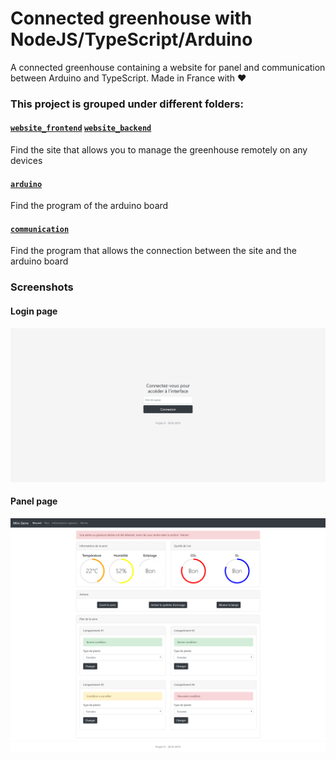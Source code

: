 # Connected greenhouse with NodeJS/TypeScript/Arduino
A connected greenhouse containing a website for panel and communication between Arduino and TypeScript. Made in France with ❤

### This project is grouped under different folders:

#### [`website_frontend`](./website_frontend) [`website_backend`](./website_backend) 

Find the site that allows you to manage the greenhouse remotely on any 
devices

#### [`arduino`](./arduino)

Find the program of the arduino board

#### [`communication`](./communication)

Find the program that allows the connection between the site and the arduino board

### Screenshots

#### Login page
![Login page](./screenshots/login.png)

#### Panel page
![Login page](./screenshots/panel_v1.png)
